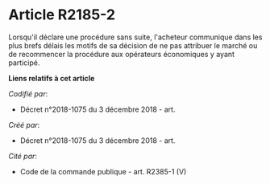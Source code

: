 # Article R2185-2

Lorsqu'il déclare une procédure sans suite, l'acheteur communique dans les plus brefs délais les motifs de sa décision de ne
pas attribuer le marché ou de recommencer la procédure aux opérateurs économiques y ayant participé.

**Liens relatifs à cet article**

_Codifié par_:

  - Décret n°2018-1075 du 3 décembre 2018 - art.

_Créé par_:

  - Décret n°2018-1075 du 3 décembre 2018 - art.

_Cité par_:

  - Code de la commande publique - art. R2385-1 (V)
